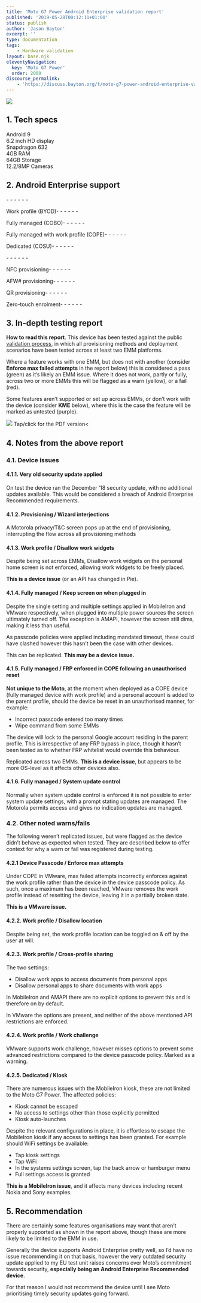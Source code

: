 ```yaml
---
title: 'Moto G7 Power Android Enterprise validation report'
published: '2019-05-28T00:12:11+01:00'
status: publish
author: 'Jason Bayton'
excerpt: ''
type: documentation
tags: 
    - Hardware validation
layout: base.njk
eleventyNavigation:
  key: 'Moto G7 Power'
  order: 2000
discourse_permalink:
    - 'https://discuss.bayton.org/t/moto-g7-power-android-enterprise-validation-report/300'
---
```

![](https://r2_worker.bayton.workers.dev/uploads/2019/05/motog7powa.png)

## 1. Tech specs

Android 9   
6.2 inch HD display   
Snapdragon 632  
4GB RAM  
64GB Storage  
12.2/8MP Cameras  

## 2. Android Enterprise support

<div class="wp-block-columns has-2-columns"><div class="wp-block-column">- - - - - -

 Work profile (BYOD)- - - - - -

 Fully managed (COBO)- - - - - -

 Fully managed with work profile (COPE)- - - - - -

 Dedicated (COSU)- - - - - -

</div><div class="wp-block-column">- - - - - -

 NFC provisioning- - - - - -

 AFW# provisioning- - - - - -

 QR provisioning- - - - - -

 Zero-touch enrolment- - - - - -

</div></div>

## 3. In-depth testing report


**How to read this report**. This device has been tested against the public [validation process](/android/android-enterprise-device-support/validation-process-and-information/), in which all provisioning methods and deployment scenarios have been tested across at least two EMM platforms.

Where a feature works with one EMM, but does not with another (consider **Enforce max failed attempts** in the report below) this is considered a pass (green) as it’s likely an EMM issue. Where it does not work, partly or fully, across two or more EMMs this will be flagged as a warn (yellow), or a fail (red).

Some features aren’t supported or set up across EMMs, or don’t work with the device (consider **KME** below), where this is the case the feature will be marked as untested (purple).

[![](https://r2_worker.bayton.workers.dev/uploads/2019/05/Bayton_AE_validation_MotoG7Power.jpg)](https://r2_worker.bayton.workers.dev/uploads/2019/05/Bayton_AE_validation_MotoG7Power.pdf)
Tap/click for the PDF version<

## 4. Notes from the above report


### 4.1. Device issues

#### 4.1.1. Very old security update applied

On test the device ran the December ’18 security update, with no additional updates available. This would be considered a breach of Android Enterprise Recommended requirements.

#### 4.1.2. Provisioning / Wizard interjections

A Motorola privacy/T&amp;C screen pops up at the end of provisioning, interrupting the flow across all provisioning methods

#### 4.1.3. Work profile / Disallow work widgets

Despite being set across EMMs, Disallow work widgets on the personal home screen is not enforced, allowing work widgets to be freely placed.

**This is a device issue** (or an API has changed in Pie).

#### 4.1.4. Fully managed / Keep screen on when plugged in

Despite the single setting and multiple settings applied in MobileIron and VMware respectively, when plugged into multiple power sources the screen ultimately turned off. The exception is AMAPI, however the screen still dims, making it less than useful.

As passcode policies were applied including mandated timeout, these could have clashed however this hasn’t been the case with other devices.

This can be replicated. **This may be a device issue.**

#### 4.1.5. Fully managed / FRP enforced in COPE following an unauthorised reset

**Not unique to the Moto**, at the moment when deployed as a COPE device (fully managed device with work profile) and a personal account is added to the parent profile, should the device be reset in an unauthorised manner, for example:

- Incorrect passcode entered too many times
- Wipe command from some EMMs

The device will lock to the personal Google account residing in the parent profile. This is irrespective of any FRP bypass in place, though it hasn’t been tested as to whether FRP whitelist would override this behaviour.

Replicated across two EMMs. **This is a device issue**, but appears to be more OS-level as it affects other devices also.

#### 4.1.6. Fully managed / System update control

Normally when system update control is enforced it is not possible to enter system update settings, with a prompt stating updates are managed. The Motorola permits access and gives no indication updates are managed.

### 4.2. Other noted warns/fails

The following weren’t replicated issues, but were flagged as the device didn’t behave as expected when tested. They are described below to offer context for why a warn or fail was registered during testing.

#### 4.2.1 Device Passcode / Enforce max attempts

Under COPE in VMware, max failed attempts incorrectly enforces against the work profile rather than the device in the device passcode policy. As such, once a maximum has been reached, VMware removes the work profile instead of resetting the device, leaving it in a partially broken state.

**This is a VMware issue.**

#### 4.2.2. Work profile / Disallow location

Despite being set, the work profile location can be toggled on &amp; off by the user at will.

#### 4.2.3. Work profile / Cross-profile sharing

The two settings:

- Disallow work apps to access documents from personal apps
- Disallow personal apps to share documents with work apps

In MobileIron and AMAPI there are no explicit options to prevent this and is therefore on by default.

In VMware the options are present, and neither of the above mentioned API restrictions are enforced.

#### 4.2.4. Work profile / Work challenge

VMware supports work challenge, however misses options to prevent some advanced restrictions compared to the device passcode policy. Marked as a warning.

#### 4.2.5. Dedicated / Kiosk

There are numerous issues with the MobileIron kiosk, these are not limited to the Moto G7 Power. The affected policies:

- Kiosk cannot be escaped
- No access to settings other than those explicitly permitted
- Kiosk auto-launches

Despite the relevant configurations in place, it is effortless to escape the MobileIron kiosk if any access to settings has been granted. For example should WiFi settings be available:

- Tap kiosk settings
- Tap WiFi
- In the systems settings screen, tap the back arrow or hamburger menu
- Full settings access is granted

**This is a MobileIron issue**, and it affects many devices including recent Nokia and Sony examples.

## 5. Recommendation

There are certainly some features organisations may want that aren’t properly supported as shown in the report above, though these are more likely to be limited to the EMM in use.

Generally the device supports Android Enterprise pretty well, so I’d have no issue recommending it on that basis, however the very outdated security update applied to my EU test unit raises concerns over Moto’s commitment towards security, **especially being an Android Enterprise Recommended device**.

For that reason I would not recommend the device until I see Moto prioritising timely security updates going forward.